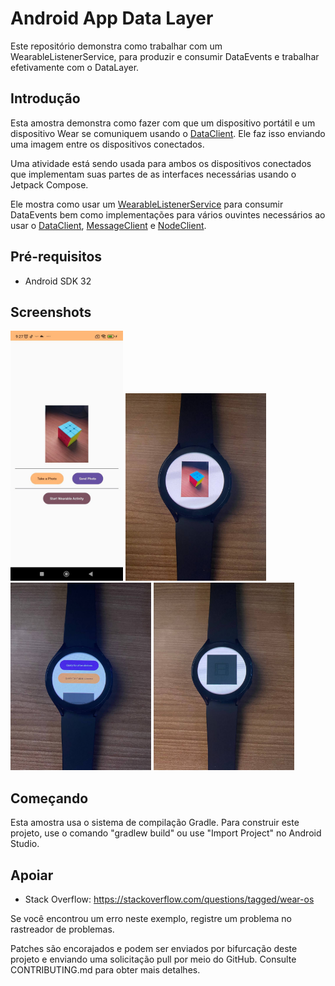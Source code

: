# Android App Data Layer

Este repositório demonstra como trabalhar com um WearableListenerService,
para produzir e consumir DataEvents e trabalhar efetivamente com o DataLayer.

## Introdução

Esta amostra demonstra como fazer com que um dispositivo portátil e um dispositivo Wear se comuniquem usando o [DataClient][2]. Ele faz isso enviando uma imagem entre os dispositivos conectados.

Uma atividade está sendo usada para ambos os dispositivos conectados que implementam suas partes de as interfaces necessárias usando o Jetpack Compose.

Ele mostra como usar um [WearableListenerService][1] para consumir DataEvents
bem como implementações para vários ouvintes necessários ao usar o [DataClient][2],
[MessageClient][3] e [NodeClient][4].

[1]: https://developers.google.com/android/reference/com/google/android/gms/wearable/WearableListenerService
[2]: https://developers.google.com/android/reference/com/google/android/gms/wearable/DataClient
[3]: https://developers.google.com/android/reference/com/google/android/gms/wearable/MessageClient
[4]: https://developers.google.com/android/reference/com/google/android/gms/wearable/NodeClient

## Pré-requisitos

- Android SDK 32

## Screenshots

<img src="assets/phone.jpg" height="400" alt="Screenshot"/>

<img src="assets/wear3.jpg" height="300" alt="Screenshot"/>
<img src="assets/wear2.jpg" height="300" alt="Screenshot"/>
<img src="assets/wear1.jpg" height="300" alt="Screenshot"/>

## Começando

Esta amostra usa o sistema de compilação Gradle. Para construir este projeto, use o
comando "gradlew build" ou use "Import Project" no Android Studio.

## Apoiar

- Stack Overflow: https://stackoverflow.com/questions/tagged/wear-os

Se você encontrou um erro neste exemplo, registre um problema no rastreador de problemas.

Patches são encorajados e podem ser enviados por bifurcação deste projeto e
enviando uma solicitação pull por meio do GitHub. Consulte CONTRIBUTING.md para obter mais detalhes.
